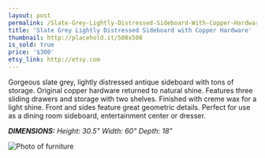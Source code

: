 ```yaml
---
layout: post
permalink: /Slate-Grey-Lightly-Distressed-Sideboard-With-Copper-Hardware/
title: 'Slate Grey Lightly Distressed Sideboard with Copper Hardware'
thumbnail: http://placehold.it/500x500
is_sold: true
price: '$300'
etsy_link: http://etsy.com
---
```


Gorgeous slate grey, lightly distressed antique sideboard with tons of storage. Original copper hardware returned to natural shine. Features three sliding drawers and storage with two shelves. Finished with creme wax for a light shine. Front and sides feature great geometric details. Perfect for use as a dining room sideboard, entertainment center or dresser. 

_**DIMENSIONS:** Height: 30.5" Width: 60" Depth: 18"_

![Photo of furniture][image1]

<!-- Images -->
[image1]: 			/assets/images/trunk-preview.png
